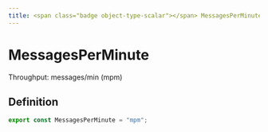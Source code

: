 ```yaml
---
title: <span class="badge object-type-scalar"></span> MessagesPerMinute
---
```

# <span class="badge object-type-scalar"></span> MessagesPerMinute

Throughput: messages/min (mpm)

## Definition

```typescript
export const MessagesPerMinute = "mpm";

```
